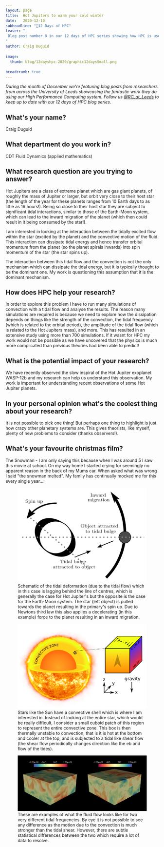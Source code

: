 ```yaml
---
layout: page
title:  Hot Jupiters to warm your cold winter
date:   2020-12-10
subheadline: "🎄12 Days of HPC"
teaser: "
 Blog post number 8 in our 12 days of HPC series showing how HPC is used to study some extreme exoplanets!
"
author: Craig Duguid

image:
  thumb: blog/12dayshpc-2020/graphic12daysSmall.png

breadcrumb: true
---
```


_During the month of December we're featuring blog posts from researchers from across the University of Leeds showcasing the fantastic work they do using our High Performance Computing system. Follow us [@RC_at_Leeds](https://twitter.com/RC_at_leeds) to keep up to date with our 12 days of HPC blog series._

## What's your name?

Craig Duguid

## What department do you work in?

CDT Fluid Dynamics (applied mathematics)

## What research question are you trying to answer?

Hot Jupiters are a class of extreme planet which are gas giant planets, of roughly the mass of Jupiter or larger, but orbit very close to their host star (the length of the year for these planets ranges from 10 Earth days to as little as 16 hours!). Being so close to their host star they are subject to significant tidal interactions, similar to those of the Earth-Moon system, which can lead to the inward migration of the planet (which then could result in it being consumed by the star!).

I am interested in looking at the interaction between the tidally excited flow within the star (excited by the planet) and the convective motion of the fluid. This interaction can dissipate tidal energy and hence transfer orbital momentum from the planet (so the planet spirals inwards) into spin momentum of the star (the star spins up).

The interaction between this tidal flow and the convection is not the only mechanism which can dissipate the tidal energy, but it is typically thought to be the dominant one. My work is questioning this assumption that it is the dominant mechanism.

## How does HPC help your research?

In order to explore this problem I have to run many simulations of convection with a tidal flow and analyse the results. The reason many simulations are required is because we need to explore how the dissipation depends on things like the strength of the convection, the tidal frequency (which is related to the orbital period), the amplitude of the tidal flow (which is related to the Hot Jupiters mass), and more. This has resulted in an extensive study using more than 700 simulations. If it wasnt for HPC my work would not be possible as we have uncovered that the physics is much more complicated than previous theories had been able to predict!

## What is the potential impact of your research?

We have recently observed the slow inspiral of the Hot Jupiter exoplanet WASP-12b and my research can help us understand this observation. My work is important for understanding recent observations of some Hot Jupiter planets.

## In your personal opinion what's the coolest thing about your research?

It is not possible to pick one thing! But perhaps one thing to highlight is just how crazy other planetary systems are. This gives theorists, like myself, plenty of new problems to consider (thanks observers!).

## What's your favourite christmas film?

The Snowman - I am only saying this because when I was around 5 I saw this movie at school. On my way home I started crying for seemingly no apparent reason in the back of my Mums car. When asked what was wrong I said "the snowman melted". My family has continually mocked me for this every single year.... 

<figure>
  <div style="text-align:center;">
    <img src='/images/blog/12dayshpc-2020/day8/tidal_lag_Craig Duguid.png' alt='Schematic of the tidal deformation (due to the tidal flow)'/>
  </div>
  <figcaption>
Schematic of the tidal deformation (due to the tidal flow) which in this case is lagging behind the line of centres, which is generally the case for Hot Jupiter's but the opposite is the case for the Earth-Moon system. The star (left object) is pulled towards the planet resulting in the primary's spin up. Due to Newtons third law this also applies a decelerating (in this example) force to the planet resulting in an inward migration.
  </figcaption>
</figure>

<figure>
  <div style="text-align:center;">
    <img src='/images/blog/12dayshpc-2020/day8/star3png_Craig Duguid.png' alt='Stars like the Sun have a convective shell which is where I am interested in.'/>
  </div>
  <figcaption>
Stars like the Sun have a convective shell which is where I am interested in. Instead of looking at the entire star, which would be really difficult, I consider a small cuboid patch of this region to represent the entire convective zone. This box is then thermally unstable to convection, that is it is hot at the bottom and cooler at the top, and is subjected to a tidal like shear flow (the shear flow periodically changes direction like the eb and flow of the tides).
  </figcaption>
</figure>

<figure>
  <div style="text-align:center;">
    <img src='/images/blog/12dayshpc-2020/day8/ux_case2_and_8_Craig Duguid.png' alt='These are examples of what the fluid flow looks like for two very different tidal frequencies.'/>
  </div>
  <figcaption>
These are examples of what the fluid flow looks like for two very different tidal frequencies. By eye it is not possible to see any difference as the motion due to the convection is much stronger than the tidal shear. However, there are subtle statistical differences between the two which require a lot of data to resolve.
  </figcaption>
</figure>

